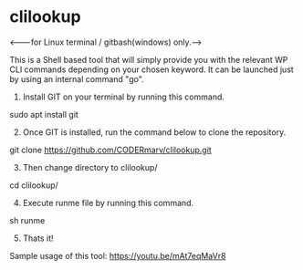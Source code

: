 # clilookup

<---for Linux terminal / gitbash(windows) only.-->

This is a Shell based tool that will simply provide you with the relevant WP CLI commands depending on your chosen keyword. It can be launched just by using an internal command "go".

1. Install GIT on your terminal by running this command.

sudo apt install git

2. Once GIT is installed, run the command below to clone the repository.

git clone https://github.com/CODERmarv/clilookup.git

3. Then change directory to clilookup/

cd clilookup/

4. Execute runme file by running this command.

sh runme

5. Thats it!


Sample usage of this tool: https://youtu.be/mAt7eqMaVr8
